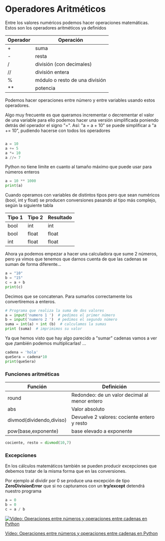 # Operadores Aritméticos

Entre los valores numéricos podemos hacer operaciones matemáticas. Estos son los operadores aritméticos ya definidos

|Operador|Operación|
|---|---
|+| suma
|-|resta
|/|división (con decimales)
|//|división entera
|%|módulo o resto de una división
|**|potencia

Podemos hacer operaciones entre número y entre variables usando estos operadores.

Algo muy frecuente es que queramos incrementar o decrementar el valor de una variable para ello podemos hacer una versión simplificada poniendo detrás del operador el signo "=". Así: "a = a + 10" se puede simplificar a "a += 10", pudiendo hacerse con todos los operadores

```python

a = 10
a += 5
a *= 10
a //= 7

```

Python no tiene límite en cuanto al tamaño máximo que puede usar para números enteros

```python
a = 10 ** 1000
print(a)
```

Cuando operamos con variables de distintos tipos pero que sean numéricos (bool, int y float) se producen conversiones pasando al tipo más complejo, según la siguiente tabla

Tipo 1 | Tipo 2 | Resultado
---|---|---
bool|int|int
bool|float|float
int|float|float

Ahora ya podemos empezar a hacer una calculadora que sume 2 números, pero ya vimos que tenemos que darnos cuenta de que las cadenas se suman de forma diferente...


```python
a = "10"
b = "15"
c = a + b
print(c)

```

Decimos que se concatenan. Para sumarlos correctamente los convertiremos a enteros.


```python
# Programa que realiza la suma de dos valores
a = input('numero 1 ')  # pedimos el primer número
b = input('numero 2 ')  # pedimos el segundo número
suma = int(a) + int (b)  # calculamos la sumas
print (suma)  # imprimimos su valor
```

Ya que hemos visto que hay algo parecido a "sumar" cadenas vamos a ver que ¡también podemos multiplicarlas! ...


```python
cadena = 'hola'
queSera = cadena*10
print(queSera)
```


### Funciones aritméticas

Función|Definición
---|---
round | Redondeo: de un valor decimal al menor entero
abs | Valor absoluto
divmod(dividendo,diviso) | Devuelve 2 valores: cociente entero y resto
pow(base,exponente)| base elevado a exponente

```python
cociente, resto = divmod(10,7)
```

### Excepciones

En los cálculos matemáticos también se pueden producir excepciones que debemos tratar de la misma forma que en las conversiones. 

Por ejemplo al dividir por 0 se produce una excepción de tipo **ZeroDivisionError** que si no capturamos con un **try/except** detendrá nuestro programa

```python
a = 0
b = 0
c = a / b
```

[![Vídeo: Operaciones entre números y operaciones entre cadenas en Python](https://img.youtube.com/vi/ShnWWroPBhM/0.jpg)](https://drive.google.com/file/d/1JnQOEtlEhTirRsuUOevNV0VKPozLW05s/view?usp=sharing)

[Vídeo: Operaciones entre números y operaciones entre cadenas en Python](https://drive.google.com/file/d/1JnQOEtlEhTirRsuUOevNV0VKPozLW05s/view?usp=sharing)


